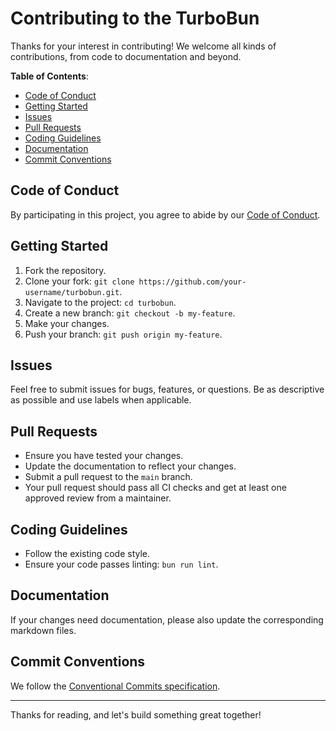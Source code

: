 <!-- markdownlint-disable-next-line MD041 -->
# Contributing to the TurboBun

Thanks for your interest in contributing! We welcome all kinds of contributions, from code to documentation and beyond.

**Table of Contents**:

- [Code of Conduct](#code-of-conduct)
- [Getting Started](#getting-started)
- [Issues](#issues)
- [Pull Requests](#pull-requests)
- [Coding Guidelines](#coding-guidelines)
- [Documentation](#documentation)
- [Commit Conventions](#commit-conventions)

## Code of Conduct

By participating in this project, you agree to abide by our [Code of Conduct](CODE_OF_CONDUCT.md).

## Getting Started

1. Fork the repository.
2. Clone your fork:
   `git clone https://github.com/your-username/turbobun.git`.
3. Navigate to the project: `cd turbobun`.
4. Create a new branch: `git checkout -b my-feature`.
5. Make your changes.
6. Push your branch: `git push origin my-feature`.

## Issues

Feel free to submit issues for bugs, features, or questions. Be as descriptive
as possible and use labels when applicable.

## Pull Requests

- Ensure you have tested your changes.
- Update the documentation to reflect your changes.
- Submit a pull request to the `main` branch.
- Your pull request should pass all CI checks and get at least one approved review from a maintainer.

## Coding Guidelines

- Follow the existing code style.
- Ensure your code passes linting: `bun run lint`.

## Documentation

If your changes need documentation, please also update the corresponding markdown files.

## Commit Conventions

We follow the [Conventional Commits specification](https://www.conventionalcommits.org/).

---

Thanks for reading, and let's build something great together!
